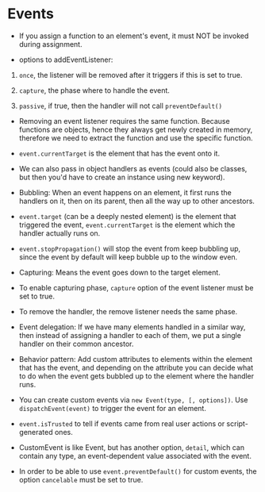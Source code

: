 # Events

- If you assign a function to an element's event, it must NOT be invoked during assignment.

- options to addEventListener:

1. `once`, the listener will be removed after it triggers if this is set to true.

2. `capture`, the phase where to handle the event.

3. `passive`, if true, then the handler will not call `preventDefault()`

- Removing an event listener requires the same function. Because functions are objects, hence they always get newly created in memory, therefore we need to extract the function and use the specific function.

- `event.currentTarget` is the element that has the event onto it.

- We can also pass in object handlers as events (could also be classes, but then you'd have to create an instance using new keyword).

- Bubbling: When an event happens on an element, it first runs the handlers on it, then on its parent, then all the way up to other ancestors.

- `event.target` (can be a deeply nested element) is the element that triggered the event, `event.currentTarget` is the element which the handler actually runs on.

- `event.stopPropagation()` will stop the event from keep bubbling up, since the event by default will keep bubble up to the window even.

- Capturing: Means the event goes down to the target element.

- To enable capturing phase, `capture` option of the event listener must be set to true.

- To remove the handler, the remove listener needs the same phase.

- Event delegation: If we have many elements handled in a similar way, then instead of assigning a handler to each of them, we put a single handler on their common ancestor.

- Behavior pattern: Add custom attributes to elements within the element that has the event, and depending on the attribute you can decide what to do when the event gets bubbled up to the element where the handler runs.

- You can create custom events via `new Event(type, [, options])`. Use `dispatchEvent(event)` to trigger the event for an element.

- `event.isTrusted` to tell if events came from real user actions or script-generated ones.

- CustomEvent is like Event, but has another option, `detail`, which can contain any type, an event-dependent value associated with the event.

- In order to be able to use `event.preventDefault()` for custom events, the option `cancelable` must be set to true.
